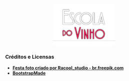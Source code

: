 <p align="center"><img src="./public/site/assets/img/escolaDoVinho.png" width="200" style="background: black;"></p>

### Créditos e Licensas

- **[Festa foto criado por Racool_studio - br.freepik.com](https://br.freepik.com/fotos/festa)**
- **[BootstrapMade](https://bootstrapmade.com/free-html-bootstrap-template-my-resume/)**
